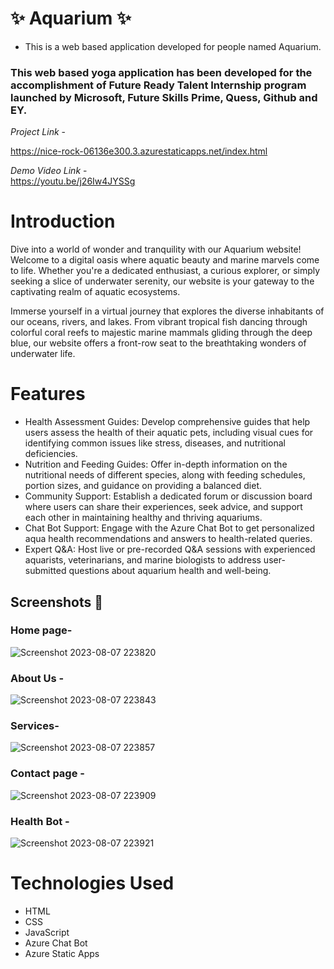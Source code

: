 # ✨ Aquarium  ✨

* This is a web based application developed for people named Aquarium.

### This web based yoga application has been developed for the accomplishment of Future Ready Talent Internship program launched by Microsoft, Future Skills Prime, Quess, Github and EY.

 

*Project Link* -

https://nice-rock-06136e300.3.azurestaticapps.net/index.html

*Demo Video Link* -  
https://youtu.be/j26Iw4JYSSg



# Introduction
Dive into a world of wonder and tranquility with our Aquarium website! Welcome to a digital oasis where aquatic beauty and marine marvels come to life. Whether you're a dedicated enthusiast, a curious explorer, or simply seeking a slice of underwater serenity, our website is your gateway to the captivating realm of aquatic ecosystems.

Immerse yourself in a virtual journey that explores the diverse inhabitants of our oceans, rivers, and lakes. From vibrant tropical fish dancing through colorful coral reefs to majestic marine mammals gliding through the deep blue, our website offers a front-row seat to the breathtaking wonders of underwater life.

# Features
- Health Assessment Guides: Develop comprehensive guides that help users assess the health of their aquatic pets, including visual cues for identifying common issues like stress, diseases, and nutritional deficiencies.
- Nutrition and Feeding Guides: Offer in-depth information on the nutritional needs of different species, along with feeding schedules, portion sizes, and guidance on providing a balanced diet.
- Community Support: Establish a dedicated forum or discussion board where users can share their experiences, seek advice, and support each other in maintaining healthy and thriving aquariums.
- Chat Bot Support: Engage with the Azure Chat Bot to get personalized aqua health recommendations and answers to health-related queries.
- Expert Q&A: Host live or pre-recorded Q&A sessions with experienced aquarists, veterinarians, and marine biologists to address user-submitted questions about aquarium health and well-being.


## Screenshots 📸
### Home page-

  
![Screenshot 2023-08-07 223820](https://github.com/20a31a04s5/project7/assets/136898520/02c055f0-a567-4bc5-8f89-c70d008182cb)



### About Us -


![Screenshot 2023-08-07 223843](https://github.com/20a31a04s5/project7/assets/136898520/9c467f61-9896-43e1-960e-771032c767ab)


### Services-


![Screenshot 2023-08-07 223857](https://github.com/20a31a04s5/project7/assets/136898520/30ede5a2-5559-45cb-a130-f1005f75b90d)




### Contact page -


![Screenshot 2023-08-07 223909](https://github.com/20a31a04s5/project7/assets/136898520/830d341d-873b-424d-a60a-fbaf4732923d)






### Health Bot -


![Screenshot 2023-08-07 223921](https://github.com/20a31a04s5/project7/assets/136898520/b31688e2-a33a-4ca5-9d8c-3a2c431076ae)




# Technologies Used
- HTML
- CSS
- JavaScript
- Azure Chat Bot
- Azure Static Apps

